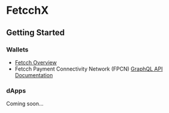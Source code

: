 # FetcchX

## Getting Started

### Wallets
- [Fetcch Overview](https://sk1122.notion.site/Fetcch-Documentation-9f8f562c5ff545d086536e9f58148597)
- Fetcch Payment Connectivity Network (FPCN) [GraphQL API Documentation](https://sk1122.notion.site/FPCN-API-8d21173910734876abaceca0480a5064)

### dApps
Coming soon...
